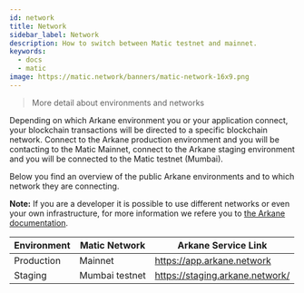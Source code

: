 ```yaml
---
id: network
title: Network 
sidebar_label: Network
description: How to switch between Matic testnet and mainnet.
keywords:
  - docs
  - matic
image: https://matic.network/banners/matic-network-16x9.png
---
```


>More detail about environments and networks

Depending on which Arkane environment you or your application connect, your blockchain transactions will be directed to a specific blockchain network. 
Connect to the Arkane production environment and you will be contacting to the Matic Mainnet, connect to the Arkane staging environment and you will be connected to the Matic testnet (Mumbai).

Below you find an overview of the public Arkane environments and to which network they are connecting.

**Note:** If you are a developer it is possible to use different networks or even your own infrastructure, for more information we refere you to [the Arkane documentation](https://arkane.gitbook.io/widget/). 

Environment | Matic Network | Arkane Service Link
--- | --- |---
Production | Mainnet | https://app.arkane.network
Staging | Mumbai testnet | https://staging.arkane.network/


